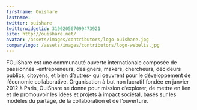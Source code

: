 ```yaml
---
firstname: Ouishare
lastname: 
twitter: ouishare
twitterwidgetid: 319020567099473921
site: http://ouishare.net/
avatar: /assets/images/contributors/logo-ouishare.jpg
companylogo: /assets/images/contributors/logo-webelis.jpg
---
```


FOuiShare est une communauté ouverte internationale composée de passionnés -entrepreneurs, designers, makers, chercheurs, décideurs publics, citoyens, et bien d’autres- qui oeuvrent pour le développement de l’économie collaborative. Organisation à but non lucratif fondée en janvier 2012 à Paris, OuiShare se donne pour mission d’explorer, de mettre en lien et de promouvoir les idées et projets à impact sociétal, basés sur les modèles du partage, de la collaboration et de l’ouverture.

